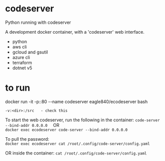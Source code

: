 # codeserver
Python running with codeserver

A development docker container, with  a 'codeserver' web interface.

  - python 
  - aws cli
  - gcloud and gsutil
  - azure cli
  - terraform
  - dotnet v5



# to run

docker run -it -p:<port>:80  --name codeserver eagle840/ecodeserver  bash 

`-v:<dir>:/src   - check this`
  
To start the web codeserver, run the following in the container:
`code-server --bind-addr 0.0.0.0  ` 
OR   
`docker exec ecodeserver code-server --bind-addr 0.0.0.0`

To pull the password:   
`docker exec ecodeserver cat /root/.config/code-server/config.yaml`

OR inside the container:
`cat /root/.config/code-server/config.yaml`

  
  
